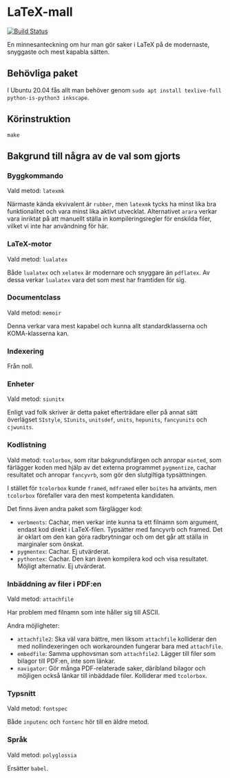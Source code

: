 # LaTeX-mall

[![Build Status](https://travis-ci.com/JonasOlson/latex-mall.svg?branch=master)](https://travis-ci.com/JonasOlson/latex-mall)

En minnesanteckning om hur man gör saker i LaTeX på de modernaste, snyggaste och mest kapabla sätten.

## Behövliga paket

I Ubuntu 20.04 fås allt man behöver genom `sudo apt install texlive-full python-is-python3 inkscape`.

## Körinstruktion

    make

## Bakgrund till några av de val som gjorts

### Byggkommando

Vald metod: `latexmk`

Närmaste kända ekvivalent är `rubber`, men `latexmk` tycks ha minst lika bra funktionalitet och vara minst lika aktivt utvecklat. Alternativet `arara` verkar vara inriktat på att manuellt ställa in kompileringsregler för enskilda filer, vilket vi inte har användning för här.

### LaTeX-motor

Vald metod: `lualatex`

Både `lualatex` och `xelatex` är modernare och snyggare än `pdflatex`. Av dessa verkar `lualatex` vara det som mest har framtiden för sig.

### Documentclass

Vald metod: `memoir`

Denna verkar vara mest kapabel och kunna allt standardklasserna och KOMA-klasserna kan.

### Indexering

Från noll.

### Enheter

Vald metod: `siunitx`

Enligt vad folk skriver är detta paket efterträdare eller på annat sätt överlägset `SIstyle`, `SIunits`, `unitsdef`, `units`, `hepunits`, `fancyunits` och `cjwunits`.

### Kodlistning

Vald metod: `tcolorbox`, som ritar bakgrundsfärgen och anropar `minted`, som färlägger koden med hjälp av det externa programmet `pygmentize`, cachar resultatet och anropar `fancyvrb`, som gör den slutgiltiga typsättningen.

I stället för `tcolorbox` kunde `framed`, `mdframed` eller `boites` ha använts, men `tcolorbox` förefaller vara den mest kompetenta kandidaten.

Det finns även andra paket som färglägger kod:
* `verbments`: Cachar, men verkar inte kunna ta ett filnamn som argument, endast kod direkt i LaTeX-filen. Typsätter med fancyvrb och framed. Det är oklart om den kan göra radbrytningar och om det går att ställa in marginaler som önskat.
* `pygmentex`: Cachar. Ej utvärderat.
* `pythontex`: Cachar. Den kan även kompilera kod och visa resultatet. Möjligt alternativ. Ej utvärderat.

### Inbäddning av filer i PDF:en

Vald metod: `attachfile`

Har problem med filnamn som inte håller sig till ASCII.

Andra möjligheter:
* `attachfile2`: Ska väl vara bättre, men liksom `attachfile` kolliderar den med nollindexeringen och workarounden fungerar bara med `attachfile`.
* `embedfile`: Samma upphovsman som `attachfile2`. Lägger till filer som bilagor till PDF:en, inte som länkar.
* `navigator`: Gör många PDF-relaterade saker, däribland bilagor och möjligen också länkar till inbäddade filer. Kolliderar med `tcolorbox`.

### Typsnitt

Vald metod: `fontspec`

Både `inputenc` och `fontenc` hör till en äldre metod.

### Språk

Vald metod: `polyglossia`

Ersätter `babel`.
